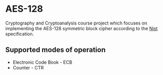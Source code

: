 # AES-128
Cryptography and Cryptoanalysis course project which focuses on implementing the AES-128 symmetric block cipher according to the [Nist](https://nvlpubs.nist.gov/nistpubs/FIPS/NIST.FIPS.197.pdf) specification.

## Supported modes of operation
* Electronic Code Book - ECB
* Counter - CTR
